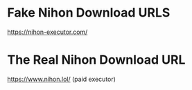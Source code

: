 # Fake Nihon Download URLS
https://nihon-executor.com/

# The Real Nihon Download URL
https://www.nihon.lol/ (paid executor)
